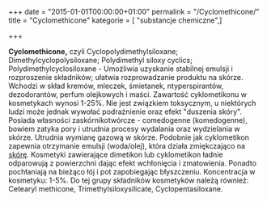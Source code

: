 +++
date = "2015-01-01T00:00:00+01:00"
permalink = "/Cyclomethicone/"
title = "Cyclomethicone"
kategorie = [ "substancje chemiczne",]

+++

**Cyclomethicone,** czyli Cyclopolydimethylsiloxane; Dimethylcyclopolysiloxane; Polydimethyl siloxy cyclics; Polydimethylcyclosiloxane - Umożliwia uzyskanie stabilnej emulsji i rozproszenie składników; ułatwia rozprowadzanie produktu na skórze. Wchodzi w skład kremów, mleczek, śmietanek, ntyperspirantów, dezodorantów, perfum olejkowych i maści. Zawartość cyklometikonu w kosmetykach wynosi 1-25%. Nie jest związkiem toksycznym, u niektórych ludzi może jednak wywołać podrażnienie oraz efekt "duszenia skóry". Posiada własności zaskórnikotwórcze - comedogenne (komedogenne), bowiem zatyka pory i utrudnia procesy wydalania oraz wydzielania w skórze. Utrudnia wymianę gazową w skórze. Podobnie jak cyklometikon zapewnia otrzymanie emulsji (woda/olej), która działa zmiękczająco na [skórę](/atopedia/skóra "wikilink"). Kosmetyki zawierające dimetikon lub cyklometikon ładnie odparowują z powierzchni dając efekt wchłonięcia i zmatowienia. Ponadto pochłaniają na bieżąco łój i pot zapobiegając błyszczeniu. Koncentracja w kosmetyku: 1-5%. Do tej grupy składników kosmetyków należą również: Cetearyl methicone, Trimethylsiloxysilicate, Cyclopentasiloxane.
